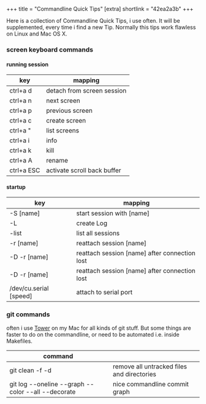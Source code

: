 +++
title = "Commandline Quick Tips"
[extra]
shortlink = "42ea2a3b"
+++

Here is a collection of Commandline Quick Tips, i use often. It will be supplemented, every time i
find a new Tip. Normally this tips work flawless on Linux and Mac OS X.

### screen keyboard commands

#### running session

| key        | mapping |
|------------|---|
| ctrl+a d   | detach from screen session |
| ctrl+a n   | next screen |
| ctrl+a p   | previous screen |
| ctrl+a c   | create screen |
| ctrl+a "   | list screens |
| ctrl+a i   | info |
| ctrl+a k   | kill |
| ctrl+a A   | rename |
| ctrl+a ESC | activate scroll back buffer |

#### startup

| key                    | mapping |
|------------------------|---|
| -S [name]              | start session with [name] |
| -L                     | create Log |
| -list                  | list all sessions |
| -r [name]              | reattach session [name] |
| -D -r [name]           | reattach session [name] after connection lost |
| -D -r [name]           | reattach session [name] after connection lost |
| /dev/cu.serial [speed] | attach to serial port |

### git commands

often i use [Tower](https://www.git-tower.com/) on my Mac for all kinds of git stuff. But some
things are faster to do on the commandline, or need to be automated i.e. inside Makefiles.

| command                                            |   |
|----------------------------------------------------|---|
| git clean -f -d                                    | remove all untracked files and directories |
| git log --oneline --graph --color --all --decorate | nice commandline commit graph |
